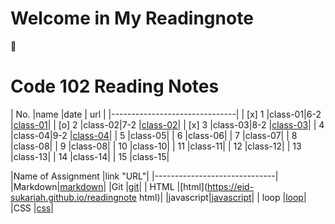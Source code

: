 # Welcome in My Readingnote
:black_heart:

# Code 102 Reading Notes

| No.   |name    |date  | url   |
|-------------------------------|
| [x] 1 |class-01|6-2   |[class-01](https://eid-sukariah.github.io/readingnote/class-01)|
| [o] 2 |class-02|7-2   |[class-02](https://eid-sukariah.github.io/readingnote/class-02)|
| \[x] 3   |class-03|8-2   |[class-03](https://eid-sukariah.github.io/readingnote/class-03)|
|  4    |class-04|9-2   |[class-04](https://eid-sukariah.github.io/readingnote/class-04)|
|  5    |class-05|
|  6    |class-06|
|  7    |class-07|
|  8    |class-08|
|  9    |class-08|
|  10   |class-10|
|  11   |class-11|
|  12   |class-12|
|  13   |class-13|
|  14   |class-14|
|  15   |class-15|


|Name of Assignment |link "URL"|
|------------------------------|
|Markdown|[markdown](https://eid-sukariah.github.io/readingnote/markdown)|
|Git     |[git](https://eid-sukariah.github.io/readingnote/git)|
|  HTML  |[html](https://eid-sukariah.github.io/readingnote html)|
|javascript|[javascript](https://eid-sukariah.github.io/readingnote/javascript)|
| loop   |[loop](https://eid-sukariah.github.io/readingnote/loop)|
|CSS     |[css](https://eid-sukariah.github.io/readingnote/css)|








